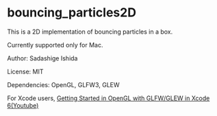 # bouncing_particles2D
This is a 2D implementation of bouncing particles in a box.

Currently supported only for Mac.
<!-- The library was tested on Mac OS X 10.11.6 -->

Author: Sadashige Ishida

License: MIT

Dependencies: OpenGL, GLFW3, GLEW



For Xcode users,  [Getting Started in OpenGL with GLFW/GLEW in Xcode 6(Youtube)](https://www.youtube.com/watch?v=lTmM3Y8SMOM "Title")
